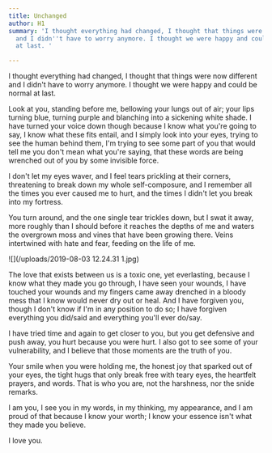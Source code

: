 ```yaml
---
title: Unchanged
author: H1
summary: 'I thought everything had changed, I thought that things were now different
  and I didn''t have to worry anymore. I thought we were happy and could be normal
  at last. '

---
```

I thought everything had changed, I thought that things were now different and I didn't have to worry anymore. I thought we were happy and could be normal at last.

Look at you, standing before me, bellowing your lungs out of air; your lips turning blue, turning purple and blanching into a sickening white shade. I have turned your voice down though because I know what you're going to say, I know what these fits entail, and I simply look into your eyes, trying to see the human behind them, I'm trying to see some part of you that would tell me you don't mean what you're saying, that these words are being wrenched out of you by some invisible force.

I don't let my eyes waver, and I feel tears prickling at their corners, threatening to break down my whole self-composure, and I remember all the times you ever caused me to hurt, and the times I didn't let you break into my fortress. 

You turn around, and the one single tear trickles down, but I swat it away, more roughly than I should before it reaches the depths of me and waters the overgrown moss and vines that have been growing there. Veins intertwined with hate and fear, feeding on the life of me.

![](/uploads/2019-08-03 12.24.31 1.jpg)

The love that exists between us is a toxic one, yet everlasting, because I know what they made you go through, I have seen your wounds, I have touched your wounds and my fingers came away drenched in a bloody mess that I know would never dry out or heal. And I have forgiven you, though I don't know if I'm in any position to do so; I have forgiven everything you did/said and everything you'll ever do/say. 

I have tried time and again to get closer to you, but you get defensive and push away, you hurt because you were hurt. I also got to see some of your vulnerability, and I believe that those moments are the truth of you. 

Your smile when you were holding me, the honest joy that sparked out of your eyes, the tight hugs that only break free with teary eyes, the heartfelt prayers, and words. That is who you are, not the harshness, nor the snide remarks. 

I am you, I see you in my words, in my thinking, my appearance, and I am proud of that because I know your worth; I know your essence isn't what they made you believe. 

I love you.